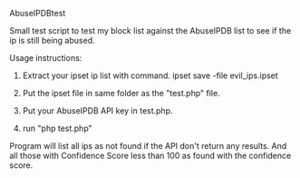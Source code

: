 AbuseIPDBtest

Small test script to test my block list against the AbuseIPDB list to see if the ip is still being abused.

Usage instructions:
1. Extract your ipset ip list with command.
ipset save <ipset group> -file evil_ips.ipset
  
2. Put the ipset file in same folder as the "test.php" file.

3. Put your AbuseIPDB API key in test.php.

4. run "php test.php"

Program will list all ips as not found if the API don't return any results.
And all those with Confidence Score less than 100 as found with the confidence score.
